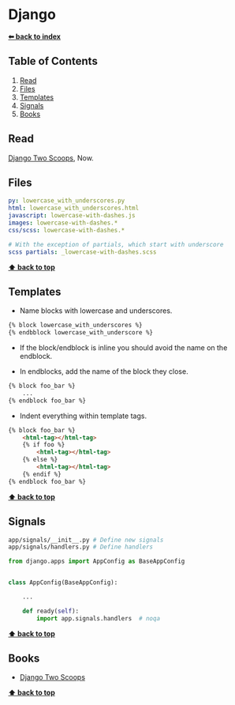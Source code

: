 # Django

**[⬅ back to index](./)**

## Table of Contents
1. [Read](#Read)
1. [Files](#Files)
1. [Templates](#Templates)
1. [Signals](#Signals)
1. [Books](#Books)

## Read
[Django Two Scoops](http://twoscoopspress.org/), Now.


## Files

```yaml
py: lowercase_with_underscores.py
html: lowercase_with_underscores.html
javascript: lowercase-with-dashes.js
images: lowercase-with-dashes.*
css/scss: lowercase-with-dashes.*

# With the exception of partials, which start with underscore
scss partials: _lowercase-with-dashes.scss
```

**[⬆ back to top](#table-of-contents)**

## Templates
- Name blocks with lowercase and underscores.

```html
{% block lowercase_with_underscores %}
{% endbblock lowercase_with_underscore %}
```

- If the block/endblock is inline you should avoid the name on the endblock.

- In endblocks, add the name of the block they close.
```html
{% block foo_bar %}
    ...
{% endblock foo_bar %}
```

- Indent everything within template tags.
```html
{% block foo_bar %}
    <html-tag></html-tag>
    {% if foo %}
        <html-tag></html-tag>
    {% else %}
        <html-tag></html-tag>
    {% endif %}
{% endblock foo_bar %}
```

**[⬆ back to top](#table-of-contents)**

## Signals
```bash
app/signals/__init__.py # Define new signals
app/signals/handlers.py # Define handlers
```

```python
from django.apps import AppConfig as BaseAppConfig


class AppConfig(BaseAppConfig):

    ...

    def ready(self):
        import app.signals.handlers  # noqa
```

**[⬆ back to top](#table-of-contents)**

## Books
 - [Django Two Scoops](http://twoscoopspress.org/)

**[⬆ back to top](#table-of-contents)**
